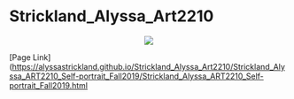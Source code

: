# Strickland_Alyssa_Art2210

<div align=center>

![](https://github.com/Strickland_Alyssa_Art2210/AlyssaStrickland/StricklandAlyssa_testAlyssa_Art2210/raw/master/Image/trujillo.jpg)

<div align=left>



[Page Link](https://alyssastrickland.github.io/Strickland_Alyssa_Art2210/Strickland_Alyssa_ART2210_Self-portrait_Fall2019/Strickland_Alyssa_ART2210_Self-portrait_Fall2019.html
